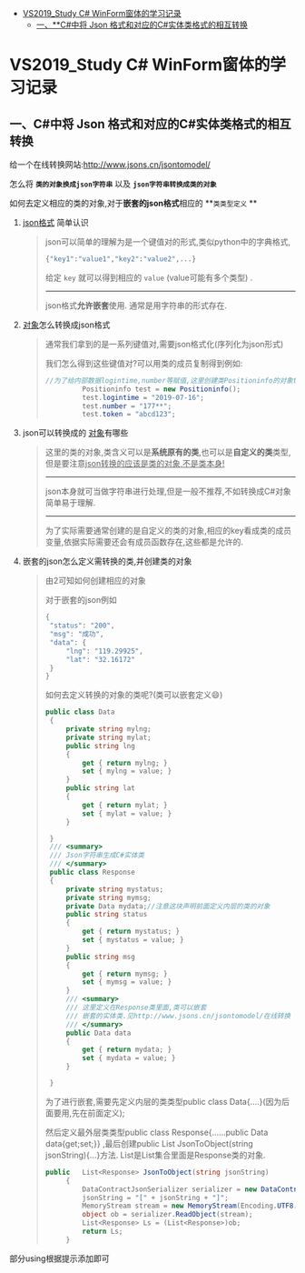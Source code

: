 - [VS2019_Study C# WinForm窗体的学习记录](#vs2019-study-c--winform-------)
  * [一、**C#中将 Json 格式和对应的C#实体类格式的相互转换](#----c----json-------c-----------)


# VS2019_Study C# WinForm窗体的学习记录

## 一、**C#中将 Json 格式和对应的C#实体类格式的相互转换**

给一个在线转换网站:http://www.jsons.cn/jsontomodel/

怎么将 **`类的对象换成json字符串`** 以及  **`json字符串转换成类的对象 `**  

如何去定义相应的类的对象,对于**嵌套的json格式**相应的 **`类类型定义` **

1. <u>json格式</u> 简单认识

   > json可以简单的理解为是一个键值对的形式,类似python中的字典格式,
   >
   > ```python
   > {"key1":"value1","key2":"value2",...}
   > ```
   >
   > 给定 `key` 就可以得到相应的 `value` (value可能有多个类型) .
   >
   > ------
   >
   > json格式**允许嵌套**使用. 通常是用字符串的形式存在.

2. <u>对象</u>怎么转换成json格式

   > 通常我们拿到的是一系列键值对,需要json格式化(序列化为json形式)
   >
   > 我们怎么得到这些键值对?可以用类的成员复制得到例如:
   >
   > ```c#
   > //为了给内部数据logintime,number等赋值,这里创建类Positioninfo的对象test
   >          Positioninfo test = new Positioninfo();
   >          test.logintime = "2019-07-16";
   >          test.number = "177**";
   >          test.token = "abcd123";
   > ```
   >
   > 

3. json可以转换成的 <u>对象</u>有哪些

   > 这里的类的对象,类含义可以是**系统原有的类**,也可以是**自定义的类**类型,但是要注意<u>json转换的应该是类的对象,不是类本身!</u>
   >
   > ------
   >
   > json本身就可当做字符串进行处理,但是一般不推荐,不如转换成C#对象简单易于理解.
   >
   > ------
   >
   > 为了实际需要通常创建的是自定义的类的对象,相应的key看成类的成员变量,依据实际需要还会有成员函数存在,这些都是允许的.

4. 嵌套的json怎么定义需转换的类,并创建类的对象

   > 由2可知如何创建相应的对象
   >
   > 对于嵌套的json例如
   >
   > ```c#
   > {
   >  "status": "200",
   >  "msg": "成功",
   >  "data": {
   >      "lng": "119.29925",
   >      "lat": "32.16172"
   >  }
   > }
   > 
   > ```
   >
   > 如何去定义转换的对象的类呢?(类可以嵌套定义:smile:)
   >
   > ```c#
   > public class Data
   >  {
   >      private string mylng;
   >      private string mylat;
   >      public string lng
   >      {
   >          get { return mylng; }
   >          set { mylng = value; }
   >      }
   >      public string lat
   >      {
   >          get { return mylat; }
   >          set { mylat = value; }
   >      }
   > 
   >  }
   >  /// <summary>
   >  /// Json字符串生成C#实体类
   >  /// </summary>
   >  public class Response
   >  {
   >      private string mystatus;
   >      private string mymsg;
   >      private Data mydata;//注意这块声明前面定义内层的类的对象
   >      public string status
   >      {
   >          get { return mystatus; }
   >          set { mystatus = value; }
   >      }
   >      public string msg
   >      {
   >          get { return mymsg; }
   >          set { mymsg = value; }
   >      }
   >      /// <summary>
   >      /// 这里定义在Response类里面,类可以嵌套
   >      /// 嵌套的实体类.见http://www.jsons.cn/jsontomodel/在线转换
   >      /// </summary>
   >      public Data data
   >      {
   >          get { return mydata; }
   >          set { mydata = value; }
   >      }
   > 
   >  }
   > ```
   >
   > 为了进行嵌套,需要先定义内层的类类型public class Data{....}(因为后面要用,先在前面定义);
   >
   > 然后定义最外层类类型public class Response{......public Data data{get;set;}} ,最后创建public   List<Response> JsonToObject(string jsonString){...}方法.	List<Response>是List集合里面是Response类的对象.
   >
   > ```c#
   > public   List<Response> JsonToObject(string jsonString)
   >      {
   >          DataContractJsonSerializer serializer = new DataContractJsonSerializer(typeof(List<Response>));
   >          jsonString = "[" + jsonString + "]";
   >          MemoryStream stream = new MemoryStream(Encoding.UTF8.GetBytes(jsonString));
   >          object ob = serializer.ReadObject(stream);
   >          List<Response> Ls = (List<Response>)ob;
   >          return Ls;
   >      }
   > ```

部分using根据提示添加即可
